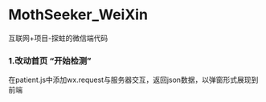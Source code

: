 # MothSeeker_WeiXin
互联网+项目-探蛀的微信端代码

### 1.改动首页 “开始检测”

在patient.js中添加wx.request与服务器交互，返回json数据，以弹窗形式展现到前端



